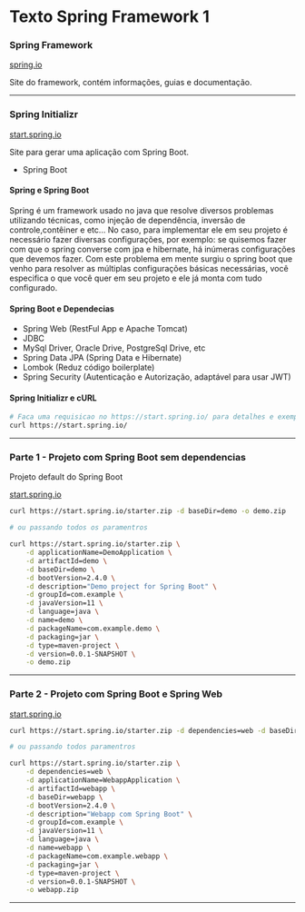# Texto Spring Framework 1

### Spring Framework

[spring.io](https://spring.io/)

Site do framework, contém informações, guias e documentação.

---

### Spring Initializr

[start.spring.io](https://start.spring.io/)

Site para gerar uma aplicação com Spring Boot.

- Spring Boot

#### Spring e Spring Boot

Spring é um framework usado no java que resolve diversos problemas utilizando técnicas, como injeção de dependência, inversão de controle,contêiner e etc… No caso, para implementar ele em seu projeto é necessário fazer diversas configurações, por exemplo: se quisemos fazer com que o spring converse com jpa e hibernate, há inúmeras configurações que devemos fazer. Com este problema em mente surgiu o spring boot que venho para resolver as múltiplas configurações básicas necessárias, você especifica o que você quer em seu projeto e ele já monta com tudo configurado.

#### Spring Boot e Dependecias

- Spring Web (RestFul App e Apache Tomcat)
- JDBC
- MySql Driver, Oracle Drive, PostgreSql Drive, etc
- Spring Data JPA (Spring Data e Hibernate)
- Lombok (Reduz código boilerplate)
- Spring Security (Autenticação e Autorização, adaptável para usar JWT)

#### Spring Initializr e cURL

```sh
# Faca uma requisicao no https://start.spring.io/ para detalhes e exemplos
curl https://start.spring.io/
```

---

### Parte 1 - Projeto com Spring Boot sem dependencias

Projeto default do Spring Boot

[start.spring.io](https://start.spring.io/)

```sh
curl https://start.spring.io/starter.zip -d baseDir=demo -o demo.zip

# ou passando todos os paramentros

curl https://start.spring.io/starter.zip \
    -d applicationName=DemoApplication \
    -d artifactId=demo \
    -d baseDir=demo \
    -d bootVersion=2.4.0 \
    -d description="Demo project for Spring Boot" \
    -d groupId=com.example \
    -d javaVersion=11 \
    -d language=java \
    -d name=demo \
    -d packageName=com.example.demo \
    -d packaging=jar \
    -d type=maven-project \
    -d version=0.0.1-SNAPSHOT \
    -o demo.zip
```

---

### Parte 2 - Projeto com Spring Boot e Spring Web

[start.spring.io](https://start.spring.io/)

```sh
curl https://start.spring.io/starter.zip -d dependencies=web -d baseDir=demo -o demo.zip

# ou passando todos paramentros

curl https://start.spring.io/starter.zip \
    -d dependencies=web \
    -d applicationName=WebappApplication \
    -d artifactId=webapp \
    -d baseDir=webapp \
    -d bootVersion=2.4.0 \
    -d description="Webapp com Spring Boot" \
    -d groupId=com.example \
    -d javaVersion=11 \
    -d language=java \
    -d name=webapp \
    -d packageName=com.example.webapp \
    -d packaging=jar \
    -d type=maven-project \
    -d version=0.0.1-SNAPSHOT \
    -o webapp.zip
```

---
